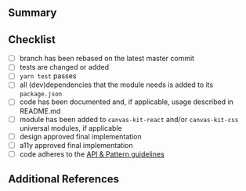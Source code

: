 <!-- Thank you for your pull request, please provide a brief summary of what this introduces (mandatory). Please point out any code that may be non-obvious to reviewers by using comments. -->

<!-- Make sure that you've linted your files, written and run unit tests, and filled out or updated documentation (README) -->

## Summary

<!-- Explain the **motivation** for making this change. What existing problem does the pull request solve? -->

## Checklist

<!-- Remove items that do not apply. For completed items, change [ ] to [x]. -->

- [ ] branch has been rebased on the latest master commit
- [ ] tests are changed or added
- [ ] `yarn test` passes
- [ ] all (dev)dependencies that the module needs is added to its `package.json`
- [ ] code has been documented and, if applicable, usage described in README.md
- [ ] module has been added to `canvas-kit-react` and/or `canvas-kit-css` universal modules, if applicable
- [ ] design approved final implementation
- [ ] a11y approved final implementation
- [ ] code adheres to the [API & Pattern guidelines](../API_PATTERN_GUIDELINES.md)

## Additional References

<!-- Upload screenshots of the final component or any other artifacts that would help a reviewer understand the choices you made in the PR. -->
